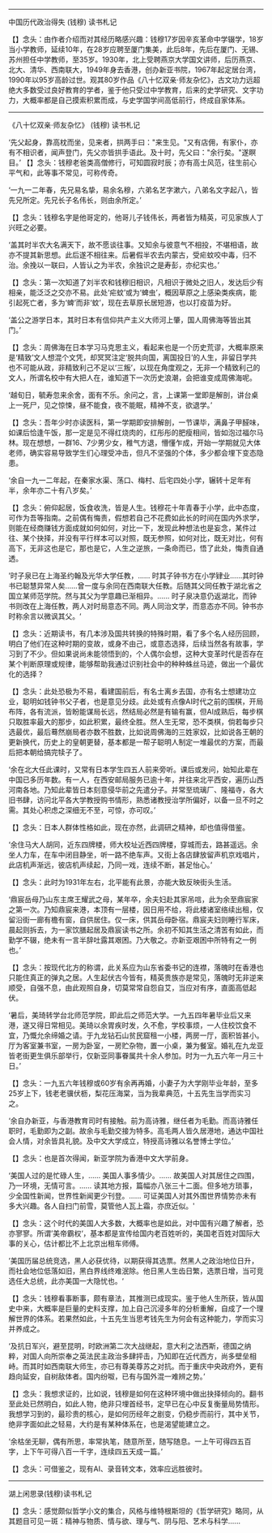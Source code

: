 ---------------------------------------------------------------------------------------
中国历代政治得失 (钱穆) 读书札记

【】念头：由作者介绍而对其经历略感兴趣：钱穆17岁因辛亥革命中学辍学，18岁当小学教师，延续10年，在28岁应聘至厦门集美，此后8年，先后在厦门、无锡、苏州担任中学教师，至35岁。1930年，北上受聘燕京大学国文讲师，后历燕京、北大、清华、西南联大，1949年身去香港，创办新亚书院，1967年起定居台湾，1990年以95岁高龄过世。观其80岁作品《八十忆双亲·师友杂忆》，古文功力远超绝大多数受过良好教育的学者，鉴于他只受过中学教育，后来的史学研究、文字功力，大概率都是自己摸索积累而成，与史学国学间高低前行，终成自家体系。

----------------------------------------------------
《八十忆双亲·师友杂忆》 (钱穆) 读书札记



‘先父起身，靠高枕而坐，见来者，拱两手曰："来生见。"又有店佣，有家仆，亦有不相识者，闻声登门，先父亦皆拱手语此。及十时，先父曰："余行矣。"遂瞑目。’
【】念头：钱穆老爸类高僧修行，可知圆寂时辰；亦有高士风范，往生前心平气和，此等事不常见，可称传奇。

‘一九一二年春，先兄易名挚，易余名穆，六弟名艺字漱六，八弟名文字起八，皆先兄所定。先兄长子名伟长，则由余所定。’

【】念头：钱穆名字是他哥定的，他哥儿子钱伟长，两者皆为精英，可见家族人丁兴旺之必要。

‘盖其时半农大名满天下，故不愿谈往事。又知余与彼意气不相投，不堪相语，故亦不提其新思想。此后遂不相往来。后暑假半农去内蒙古，受疟蚊咬中毒，归不治。余挽以一联曰，人皆认之为半农，余独识之是寿彭，亦纪实也。’

【】念头：第一次知道了刘半农和钱穆旧相识，凡相识于微处之旧人，发达后少有相亲，能泛泛之交亦不易。此处‘疟蚊’或为‘蜱虫’，概因草原之上感染类疾病，能引起死亡者，多为‘蜱’而非‘蚊’，现在去草原长居短游，也以打疫苗为好。

‘盖公之游学日本，其时日本有信仰共产主义大师河上肇，国人周佛海等皆出其门。’

【】念头：周佛海在日本学习马克思主义，看起来也是一个历史荒谬，大概率原来是‘精致’文人想混个文凭，却冥冥注定‘脱共向国，离国投日’的人生，非留日学共也不可能从政，非精致利己不足以‘三叛’，以现在角度观之，无非一个精致利己的文人，所谓名校中有大把人在，谁知道下一次历史浪潮，会把谁变成周佛海呢。

‘越旬日，毓寿忽来余舍，面有不乐。余问之，言，上课第一堂即是解剖，讲台桌上一死尸，见之惊悚，昼不能食，夜不能眠，精神不支，欲退学。’

【】念头：吾年少时亦读医科，第一学期即安排解剖，一节课毕，满鼻子甲醛味，如课后恰逢午饭，那一定是见不得红烧肉的，红彤彤的肥瘦相间，皆如泡过福尔马林。现在想想，一群16、7少男少女，稚气方退，懵懂乍成，开始一学期就见大体老师，确实容易导致学生们心理受冲击，但凡不坚强的个体，多少都会埋下变态隐患。

‘余自一九一二年起，在秦家水渠、荡口、梅村、后宅四处小学，辗转十足年有半，余年亦二十有八岁矣。’

【】念头：俯仰起居，饭食收洗，皆是人生。钱穆花十年青春于小学，此中态度，可作为吾等指南。之前偶有悔责，假想若自己不花费如此长的时间在国内外求学，则能在经商赚钱方面成就如何如何，对比一下，发现此种想法也是妄念，某件过往、某个抉择，并没有平行样本可以对照，既无参照，如何对比，既无对比，何有高下，无非这也是它，那也是它，人生之逆旅，一条命而已，悟了此处，悔责自通透。

’时子泉已在上海圣约翰及光华大学任教，...... 时其子钟书方在小学肄业......其时钟书已聪慧异常人矣......曾一度与余同在西南联大任教。后随其父同任教于湖北省之国立某师范学院。然与其父为学意趣已渐相异。...... 时子泉决意仍返湖北，而钟书则改在上海任教，两人对时局意态不同。两人同治文学，而意态亦不同。钟书亦时称余言以微讽其父。‘

【】念头：近期读书，有几本涉及国共转换的特殊时期，看了多个名人经历回顾，明白了他们在这种时期的变故，或身不由己，或意态选择，后续当然各有故事，学习到了不少。但如果说尚未能领悟到的，个人偶尔会想，这种大变革时代是否存在某个判断原理或规律，能够帮助我通过识别社会中的种种蛛丝马迹，做出一个最优化的选择？

【】念头：此处恐极为不易，看建国前后，有名士离乡去国，亦有名士想建功立业，聪明如钱钟书父子者，也是意见分歧。此处或有点像AI时代之前的围棋，开局布阵，各有流派，皆盼能谋局长远，然结局必然是有输有赢，但AI成熟后，每步棋只取胜率最大的那步，如此积累，最终全胜。然人生无常，恐不类棋，倘若每步只选最优，最后蓦然崩局者亦数不胜数，比如说周佛海的三姓家奴，比如说各王朝的更新换代，历史上的皇朝更替，基本都是一帮子聪明人制定一堆最优的方案，而最后把本朝给搞完犊子了。

‘余在北大任此课时，又常有日本学生四五人前来旁听。课后或发问，始知此辈在中国已多历年数。有一人，在西安邮局服务已逾十年，并往来北平西安，遍历山西河南各地。乃知此辈皆日本刻意侵华前之先遣分子。并常至琉璃厂、隆福寺，各大旧书肆，访问北平各大学教授购书情形，熟悉诸教授治学所偏好，以备一旦不时之需。其处心积虑之深细无不至，可惊，亦可叹。’

【】念头：日本人群体性格如此，现在亦然，此调研之精神，却也值得借鉴。

‘余住马大人胡同，近东四牌楼，师大校址近西四牌楼，穿城而去，路甚遥远。余坐人力车，在车中闭目静坐，听一路不绝车声。又街上各店肆放留声机京戏唱片，此店机声渐远，彼店机声续起，乃同一戏，连续不断，甚足怡心。’

【】念头：此时为1931年左右，北平能有此景，亦能大致反映街头生活。

‘鼎宸岳母乃山东主席王耀武之母，某年卒，余夫妇赴其家吊唁，此为余至鼎宸家之第一次。乃知鼎宸来港，本顶有一层楼，因日用不给，将此楼诸室络续出租，仅留沿街一廊有檐有窗，自供居住。仅一床，供其岳母卧宿。鼎宸夫妇则睡行军床，晨起则拆去，为一家饮膳起居及鼎宸读书之所。余初不知其生活之清苦有如此，而勤学不辍，绝未有一言半辞吐露其艰困。乃大敬之。亦新亚艰困中所特有之一例也。’

【】念头：按现代北方的称谓，此关系应为山东省委书记的连襟，落魄时在香港也只能住真正的弹丸之居。人生起伏古今皆有，精英贵族亦是常见，落魄时无非逆来顺受，自强不息，由此观照自身，切莫常常自怨自艾，当应对有序，直面高低起伏。

‘暑后，美琦转学台北师范学院，即此后之师范大学。一九五四年暑毕业后又来港，遂又得日常相见。美琦以余胃疾时发，久不愈，学校事烦，一人住校饮食不宜，乃慨允余缔婚之请。于九龙钻石山贫民窟租一小楼，两房一厅，面积皆甚小。厅为客室兼书室，一房为卧室，一房贮杂物，置一小桌，兼为餐室。婚礼在九龙亚皆老街更生俱乐部举行，仅新亚同事眷属共十余人参加。时为一九五六年一月三十日。’

【】念头：一九五六年钱穆或60岁有余再再婚，小妻子为大学刚毕业年龄，至多25岁上下，钱老老骥伏枥，梨花压海棠，当为我辈典范，十五先生当学而实习之。

‘余自办新亚，与香港教育司时有接触。前为高诗雅，继任者为毛勤。而高诗雅任职时，毛勤即为之副。故余与毛勤交接为特多。高毛两人皆久居港地，通达中国社会人情，对余皆具礼貌。及中文大学成立，特授高诗雅以名誉博士学位。’

【】念头：也是首次得闻，新亚学院为香港中文大学前身。

‘美国人过的是忙碌人生，...... 美国人事多情少。...... 故美国人对其居住之四围，乃一环境，无情可言。...... 读其地方报，篇幅亦八张三十二面。但多地方琐事，少全国性新闻，世界性新闻更少刊登。...... 可证美国人对其外围世界情势亦未有多大兴趣。各人自扫门前雪，莫管他人瓦上霜，亦庶近似。'

【】念头：这个时代的美国人大多数，大概率也是如此，对中国有兴趣了解者，恐亦寥寥。所谓’美帝霸权‘，基本都是宣传给国内老百姓听的，美国老百姓对国际大事的关心，估计都比不上北京出租车师傅。

’美国历届总统竞选，黑人必获优待，以期获得其选票。然黑人之政治地位日升，而社会地位低落如旧，黑白界线终难泯除。他日黑人生齿日繁，选票日增，当可竞选任大总统，此亦美国一大隐忧也。‘

【】念头：钱穆看事断事，颇有章法，其推测已成现实。鉴于他人生所获，皆从国史中来，大概率是巨量的史料支撑，加上自己沉浸多年的分析重解，自成了一个理解世界的体系。若果然如此，十五先生当思考钱先生为何会有这种能力，学而实习并养成之。

‘及抗日军兴，避至昆明，时欧洲第二次大战继起，意大利之法西斯，德国之纳粹，对国人向所崇奉之英法民主政治多肆抨击，乃知即在近代西方，尚多壁垒相峙。而其时如西南联大师生，亦已有尊美尊苏之对抗。而于重庆中央政府外，更有趋向延安，自树敌体者。国内纷呶，已有与国外混一难辨之势。’

【】念头：我想求证的，比如说，钱穆是如何在这种环境中做出抉择倾向的。翻书至此处已然明白，如此人物，绝非只埋首经书，定早已在心中反复衡量局势情形。我想学习到的，最珍贵的核心，是如何历经年之剧变，仍稳步而前行，其中关节，绝非字面如此之轻易，大约是有某种体系在，也是渴望能建立之。

‘余枯坐无聊，偶有所思，率常执笔，随意所至，随写随息。一上午可得四五百字，上下午可得八百一千字，连续四五天成一篇。’

【】念头：可借鉴之，现有AI、录音转文本，效率应远胜彼时。

----------------------------------------------------
湖上闲思录(钱穆)读书札记

【】念头：感觉颇似哲学小文的集合，风格与维特根斯坦的《哲学研究》略同，从其题目可见一斑：精神与物质、情与欲、理与气、阴与阳、艺术与科学......